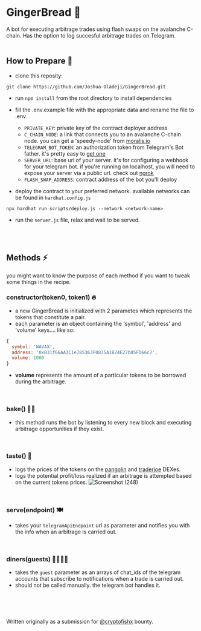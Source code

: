 # GingerBread 🍪

A bot for executing arbitrage trades using flash swaps on the avalanche C-chain. Has the option to log succesful arbitrage trades on Telegram.
<br />
<br />

## How to Prepare 🥘
- clone this reposity:
```
git clone https://github.com/Joshua-Oladeji/GingerBread.git
```

- run `npm install` from the root directory to install dependencies

- fill the .env.example file with the appropriate data and rename the file to .env
  - `PRIVATE_KEY`: private key of the contract deployer address
  - `C_CHAIN_NODE`: a link that connects you to an avalanche C-chain node. you can get a 'speedy-node' from [moralis.io](https://moralis.io/)
  - `TELEGRAM_BOT_TOKEN`: an authorization token from Telegram's Bot father. it's pretty easy to [get one](https://core.telegram.org/bots#6-botfather)
  - `SERVER_URL`: base url of your server. it's for configuring a webhook for your telegram bot. if you're running on localhost, you will need to expose your server via a public url. check out [ngrok](https://ngrok.com/)
  - `FLASH_SWAP_ADDRESS`: contract address of the bot you'll deploy

- deploy the contract to your preferred network. available networks can be found in `hardhat.config.js`
```
npx hardhat run scripts/deploy.js --network <network-name>
```

- run the `server.js` file, relax and wait to be served.
<br />
<br />

## Methods ⚡
you might want to know the purpose of each method if you want to tweak some things in the recipe.
<br />

### constructor(token0, token1) 🔥
- a new GingerBread is initialized with 2 parametes which represents the tokens that constitute a pair.
- each parameter is an object containing the 'symbol', 'address' and 'volume' keys.... like so:
```javascript
{ 
  symbol: 'WAVAX', 
  address: '0xB31f66AA3C1e785363F0875A1B74E27b85FD66c7', 
  volume: 1000 
}

```
- **volume** represents the amount of a particular tokens to be borrowed during the arbitrage.
<br />

### bake() 👩‍🍳
- this method runs the bot by listening to every new block and executing arbitrage opportunities if they exist.
<br />

### taste() 🍰
- logs the prices of the tokens on the [pangolin](https://pangolin.exchange/) and [traderjoe](https://traderjoexyz.com/home#/) DEXes.
- logs the potential profit/loss realized if an arbitrage is attempted based on the current tokens prices.
![Screenshot (248)](https://user-images.githubusercontent.com/53357470/160957408-bfa8c628-baa0-45a8-bd82-d1f5be163d03.png)
<br />

### serve(endpoint) 🍽
- takes your `telegramApiEndpoint` url as parameter and notifies you with the info when an arbitrage is carried out.
<br />

### diners(guests) 👨‍👩‍👧‍👦
- takes the `guest` parameter as an arrays of chat_ids of the telegram accounts that subscribe to notifications when a trade is carried out.
- should not be called manually. the telegram bot handles it.
<br />
<br />
<br />

Written originally as a submission for [@cryptofishx](https://twitter.com/cryptofishx/status/1491621931866599426?s=20&t=LnQLaVok2Aww0-gCxqYQdQ) bounty.
